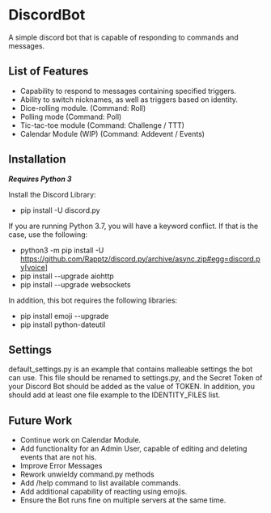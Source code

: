 # DiscordBot
A simple discord bot that is capable of responding to commands and messages.

## List of Features

- Capability to respond to messages containing specified triggers.
- Ability to switch nicknames, as well as triggers based on identity.
- Dice-rolling module. (Command: Roll)
- Polling mode (Command: Poll)
- Tic-tac-toe module (Command: Challenge / TTT)
- Calendar Module (WIP) (Command: Addevent / Events)

## Installation
***Requires Python 3***

Install the Discord Library:
- pip install -U discord.py

If you are running Python 3.7, you will have a keyword conflict. If that is the case, use the following:
- python3 -m pip install -U https://github.com/Rapptz/discord.py/archive/async.zip#egg=discord.py[voice]
- pip install --upgrade aiohttp
- pip install --upgrade websockets

In addition, this bot requires the following libraries:
- pip install emoji --upgrade
- pip install python-dateutil

## Settings
default_settings.py is an example that contains malleable settings the bot can use.
This file should be renamed to settings.py, and the Secret Token of your Discord Bot should be added as the value of TOKEN.
In addition, you should add at least one file example to the IDENTITY_FILES list.

## Future Work
- Continue work on Calendar Module.
- Add functionality for an Admin User, capable of editing and deleting events that are not his.
- Improve Error Messages
- Rework unwieldy command.py methods
- Add /help command to list available commands.
- Add additional capability of reacting using emojis.
- Ensure the Bot runs fine on multiple servers at the same time.